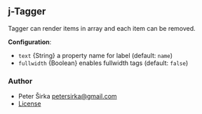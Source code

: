 ## j-Tagger

Tagger can render items in array and each item can be removed.

__Configuration__:

- `text` {String} a property name for label (default: `name`)
- `fullwidth` {Boolean} enables fullwidth tags (default: `false`)

### Author

- Peter Širka <petersirka@gmail.com>
- [License](https://www.totaljs.com/licenses/)